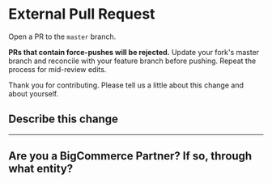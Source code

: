 # External Pull Request
Open a PR to the `master` branch.

**PRs that contain force-pushes will be rejected.** Update your fork's master branch and reconcile with your feature branch before pushing. Repeat the process for mid-review edits.

Thank you for contributing. Please tell us a little about this change and about yourself.

## Describe this change
_______


## Are you a BigCommerce Partner? If so, through what entity?




